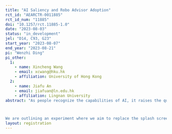 ```yaml
---
title: "AI Saliency and Robo Advisor Adoption"
rct_id: "AEARCTR-0011885"
rct_id_num: "11885"
doi: "10.1257/rct.11885-1.0"
date: "2023-08-03"
status: "in_development"
jel: "D14, C93, G23"
start_year: "2023-08-07"
end_year: "2023-08-21"
pi: "Wenzhi Ding"
pi_other:
  1:
    - name: Xincheng Wang
    - email: xcwang@hku.hk
    - affiliation: University of Hong Kong
  2:
    - name: Jiafu An
    - email: jiafuan@ln.edu.hk
    - affiliation: Lingnan University
abstract: "As people recognize the capabilities of AI, it raises the question of whether this positive attitude will extend to products that utilize AI technology. Specifically, in household finance, financial companies have introduced AI-assisted investment robo-advisors to optimize investment outcomes for investors. To investigate further, we plan to collaborate with a Chinese household investment mobile application. We aim to provide users with information about AI and then observe whether these users demonstrate a heightened preference for robo-advisor investment products when making choices among various financial products.

We are outlining an experiment where we aim to replace the splash screen of the mobile software for the experimental group with slogans associated with AI hot topics, carefully linking these slogans to various fields and professionals. On the other hand, the control group will be presented with a splash screen featuring sayings that are unrelated to AI. By comparing the responses of the experimental and control groups, we can gauge whether AI hot topics have a positive impact on users' inclination toward adopting AI-assisted investment portfolios. Furthermore, by examining the influence of individuals from different professions and levels of prominence, we intend to analyze whether authoritative figures influence users' perspectives on AI investment capabilities."
layout: registration
---
```


